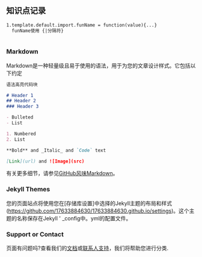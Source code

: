 ## 知识点记录
```markdown
1.template.default.import.funName = function(value){...}  
  funName使用 {|分隔符}
   
```
### Markdown

Markdown是一种轻量级且易于使用的语法，用于为您的文章设计样式。它包括以下约定

```markdown
语法高亮代码块

# Header 1
## Header 2
### Header 3

- Bulleted
- List

1. Numbered
2. List

**Bold** and _Italic_ and `Code` text

[Link](url) and ![Image](src)
```

有关更多细节，请参见[GitHub风味Markdown](https://guides.github.com/features/mastering-markdown/)。

### Jekyll Themes

您的页面站点将使用您在[存储库设置]中选择的Jekyll主题的布局和样式(https://github.com/17633884630/17633884630.github.io/settings)。这个主题的名称保存在Jekyll ' _config中。yml的配置文件。
### Support or Contact

页面有问题吗?查看我们的[文档](https://help.github.com/categories/github-pages-basics/)或[联系人支持](https://github.com/contact)，我们将帮助您进行分类.
